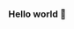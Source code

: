 ### Hello world 👋

<!--
**labaggy/labaggy** is a ✨ _special_ ✨ repository because its `README.md` (this file) appears on your GitHub profile.

Here are some ideas to get you started:

- 🌱 I’m currently becoming a backend developer
- 👯 I’m looking to collaborate on IT companies.
- 🤔 I’m looking for help with data bases and data science.
- 💬 Ask me about symphonic metal :P
- 📫 How to reach me: ada_hack513@womenintech.mx
- ⚡ 2 truths and 1 lie: I'm an amateur actress, I own a PhD, I play piano. 
-->
